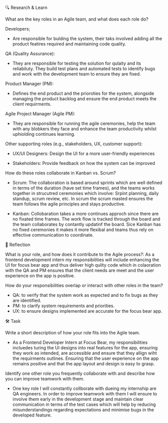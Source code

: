 🔍 Research & Learn

What are the key roles in an Agile team, and what does each role do?

Developers;
- Are responsible for bulding the system, their taks involved adding all the product featires required and maintaining code quality. 

QA (Quality Assurance):
- They are responsible for testing the solution for qulaity and its reliabiluty. They build test plans and automated tests to identify bugs and work with the development team to ensure they are fixed.

Product Manager (PM):
- Defines the end product and the prioroties for the system, alongside managing the product backlog and ensure the end product meets the client requirments.

Agile Project Manager (Agile PM):
- They are responsible for running the agile ceremonies, help the team with any blobkers they face and enhance the team productivity whilst uphiolding continues learning. 

Other supporting roles (e.g., stakeholders, UX, customer support):
- UX/UI Designers: Design the UI for a more user-friendly experiences

- Stakeholders: Provide feedback on how the system can be improved


How do these roles collaborate in Kanban vs. Scrum?

- Scrum: The collaboration is based around sprints which are well defined in terms of the duration (have set time frames), and the teams works together in strucutred ceremonies which involve: Srpint planning, daily standup, scrum review, etc. In scrum the scrum masted ensures the team follows the agile principles and stays productive. 

- Kanban: Collobaration takes a more continues approch since there are no fixated time frames. The work flow is tracked through the board and the team collaborates by contantly updatinf the board. Sice Kanban has no fixed ceremonies it makes it more flexibal and teams thus rely on effective communication to coordinate.


📝 Reflection

What is your role, and how does it contribute to the Agile process?:
As a frontend development intern my responsibilities will include enhancing the UI for focus bear app and thus deliver high qulity code which in colaoration with the QA and PM ensures that the client needs are meet and the user experience on the app is positive. 

How do your responsibilities overlap or interact with other roles in the team?

- QA: to verify that the system work as expected and to fix bugs as they are identified.
- PM: to clarify system requirements and priorities.
- UX: to ensure designs implemented are accurate for the focus bear app.

🛠️ Task

Write a short description of how your role fits into the Agile team.

- As a Frontend Developer Intern at Focus Bear, my responsibilities incluedes turing the UI designs into real features for the app, ensuring they work as intended, are accessible and ensure that they allign wiht the requirments outlines. Ensuring that the user experience on the app remains positive and that the app layout and design is easy to grasp.

Identify one other role you frequently collaborate with and describe how you can improve teamwork with them.

- One key role I will constantly collborate with dueing my internship are QA engineers. In order to improve teamwork with them I will ensure to involve them early in the development stage and maintain clear communication in terms of the test cases which will help by reducing misunderstandings regarding expectations and minimise bugs in the developed feature.
